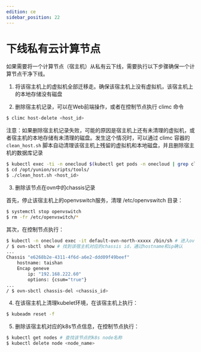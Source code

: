 ```yaml
---
edition: ce
sidebar_position: 22
---
```


# 下线私有云计算节点

如果需要将一个计算节点（宿主机）从私有云下线，需要执行以下步骤确保一个计算节点干净下线。

1. 将该宿主机上的虚拟机全部迁移走。确保该宿主机上没有虚拟机，该宿主机上的本地存储没有磁盘

2. 删除宿主机记录，可以在Web前端操作，或者在控制节点执行 climc 命令

```bash
$ climc host-delete <host_id>
```

注意：如果删除宿主机记录失败，可能的原因是宿主机上还有未清理的虚拟机，或者宿主机的本地存储有未清理的磁盘。发生这个情况时，可以通过 climc 容器的 `clean_host.sh` 脚本自动清理该宿主机上残留的虚拟机和本地磁盘，并且删除宿主机的数据库记录

```bash
$ kubectl exec -ti -n onecloud $(kubectl get pods -n onecloud | grep climc | awk '{print $1}') sh # 进入climc容器执行如下命令
$ cd /opt/yunion/scripts/tools/
$ ./clean_host.sh <host_id>
```

3. 删除该节点在ovn中的chassis记录

首先，停止该宿主机上的openvswitch服务，清理 /etc/openvswitch 目录：

```bash
$ systemctl stop openvswitch
$ rm -fr /etc/openvswitch/*
```

其次，在控制节点执行：

```bash
$ kubectl -n onecloud exec -it default-ovn-north-xxxxx /bin/sh # 进入ovn-northd容器执行以下命令
/ $ ovn-sbctl show # 找到该宿主机对应的chassis id，通过hostname和ip确认
...
Chassis "e6268b2e-4311-4f6d-a6e2-ddd09f49beef"
    hostname: taishan
    Encap geneve
        ip: "192.168.222.60"
        options: {csum="true"}
...
/ $ ovn-sbctl chassis-del <chassis_id>
```

4. 在该宿主机上清理kubelet环境，在该宿主机上执行：

```bash
$ kubeadm reset -f
```

5. 删除该宿主机对应的k8s节点信息，在控制节点执行：

```bash
$ kubectl get nodes # 查找该节点的k8s node名称
$ kubectl delete node <node_name>
```
